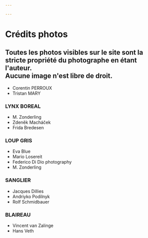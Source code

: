 ```yaml
---

---
```

# Crédits photos

## Toutes les photos visibles sur le site sont la stricte propriété du photographe en étant l'auteur.<br/>Aucune image n'est libre de droit.

* Corentin PERROUX
* Tristan MARY

### LYNX BOREAL

* M. Zonderling
* Zdeněk Macháček
* Frida Bredesen

### LOUP GRIS

* Eva Blue
* Mario Losereit
* Federico Di Dio photography
* M. Zonderling

### SANGLIER

* Jacques Dillies
* Andriyko Podilnyk
* Rolf Schmidbauer

### BLAIREAU

* Vincent van Zalinge
* Hans Veth